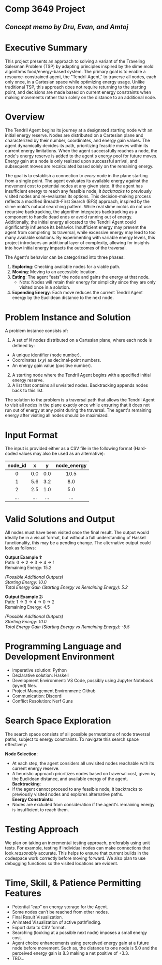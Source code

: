 # **Comp 3649 Project**

## *Concept memo by Dru, Evan, and Amtoj*

# Executive Summary

This project presents an approach to solving a variant of the Traveling Salesman Problem (TSP) by adapting principles inspired by the slime mold algorithms food/energy-based system. The primary goal is to enable a resource-constrained agent, the "Tendril Agent," to traverse all nodes, each only once, in a Cartesian space while optimizing energy usage. Unlike traditional TSP, this approach does not require returning to the starting point, and decisions are made based on current energy constraints when making movements rather than solely on the distance to an additional node.

# Overview

The Tendril Agent begins its journey at a designated starting node with an initial energy reserve. Nodes are distributed on a Cartesian plane and characterized by their number, coordinates, and energy gain values. The agent dynamically decides its path, prioritizing feasible moves within its current energy limitations. When the agent successfully reaches a node, the node's energy reserve is added to the agent's energy pool for future moves. Energy gain at a node is only realized upon successful arrival, and subsequent moves are recalculated based solely on the remaining energy.

The goal is to establish a connection to *every* node in the plane starting from a single point. The agent evaluates its available energy against the movement cost to potential nodes at any given state. If the agent has insufficient energy to reach any feasible node, it *backtracks* to previously visited nodes and re-evaluates its options. This decision-making process reflects a modified Breadth-First Search (BFS) approach, inspired by the slime mold's natural searching pattern. While real slime molds do not use recursive backtracking, the algorithm integrates backtracking as a component to handle dead ends or avoid running out of energy.  
Additionally, the initial energy allocated to the Tendril Agent could significantly influence its behavior. Insufficient energy may prevent the agent from completing its traversal, while excessive energy may lead to too many available solutions. By experimenting with variable energy levels, this project introduces an additional layer of complexity, allowing for insights into how initial energy impacts the outcomes of the traversal.

The Agent's behavior can be categorized into three phases:

1. **Exploring**: Checking available nodes for a viable path.  
2. **Moving**: Moving to an accessible location.  
3. **Eating**: The agent “eats” the node and gains the energy at that node.  
   * Note: Nodes will retain their energy for simplicity since they are only visited once in a solution.  
4. **Expending Energy**: Each move reduces the current Tendril Agent energy by the Euclidean distance to the next node.

# Problem Instance and Solution

A problem instance consists of:

1. A set of 𝑁 nodes distributed on a Cartesian plane, where each node is defined by:  
* A unique identifier (node number).  
* Coordinates (𝑥,𝑦) as decimal-point numbers.  
* An energy gain value (positive number).  
2. A starting node where the Tendril Agent begins with a specified initial energy reserve.  
3. A list that contains all unvisited nodes. Backtracking appends nodes back to this list.  
   

The solution to the problem is a traversal path that allows the Tendril Agent to visit all nodes in the plane exactly once while ensuring that it does not run out of energy at any point during the traversal. The agent's remaining energy after visiting all nodes should be maximized.

# Input Format

The input is provided either as a CSV file in the following format (Hard-coded values may also be used as an alternative):

| node\_id | x | y | node\_energy |
| :---: | :---: | :---: | :---: |
| 0 | 0.0 | 0.0 | 10.5 |
| 1 | 5.6 | 3.2 | 8.0 |
| 2 | 2.5 | 1.0 | 5.0 |
| … | … | … | … |

# Valid Solutions and Output

All nodes must have been visited once the final result. The output would ideally be in a visual format, but without a full understanding of Haskell functionality, this may be a pending change. The alternative output could look as follows:

**Output Example 1:**  
	Path: 0 → 2 → 3 → 4 → 1  
Remaining Energy: 15.2

*(Possible Additional Outputs)*  
*Starting Energy: 10.0*  
*Total Energy Gain (Starting Energy vs Remaining Energy): 5.2*

**Output Example 2:**  
	Path: 1 → 3 → 4 → 0 → 2  
Remaining Energy: 4.5

*(Possible Additional Outputs)*  
*Starting Energy: 10.0*  
*Total Energy Gain (Starting Energy vs Remaining Energy): \-5.5*

# Programming Language and Development Environment

* Imperative solution: Python  
* Declarative solution: Haskell  
* Development Environment: VS Code, possibly using Jupyter Notebook (ipynd) files.  
* Project Management Environment: Github   
* Communication: Discord  
* Conflict Resolution: Nerf Guns

# Search Space Exploration

The search space consists of all possible permutations of node traversal paths, subject to energy constraints. To navigate this search space effectively:

**Node Selection**:

* At each step, the agent considers all unvisited nodes reachable with its current energy reserve.  
* A heuristic approach prioritizes nodes based on traversal cost, given by the Euclidean distance, and available energy of the agent.  
  **Backtracking**:  
* If the agent cannot proceed to any feasible node, it backtracks to previously visited nodes and explores alternative paths.  
  **Energy Constraints**:  
* Nodes are excluded from consideration if the agent's remaining energy is insufficient to reach them.

# Testing Approach

We plan on taking an incremental testing approach, preferably using unit tests. For example, testing if individual nodes can make connections that look *reasonably* accurate. This helps to ensure that current builds in the codespace work correctly before moving forward. We also plan to use debugging functions so the visited locations are evident.

# Time, Skill, & Patience Permitting Features

- Potential “cap” on energy storage for the Agent.  
- Some nodes can’t be reached from other nodes.  
- Final Result Visualization.  
- Animated Visualization of active pathfinding.  
- Export data to CSV format.  
- Searching (looking at a possible next node) imposes a small energy cost.  
- Agent choice enhancements using perceived energy gain at a future node before movement. Such as, the distance to one node is 5.0 and the perceived energy gain is 8.3 making a net positive of \+3.3.  
- TBD…

